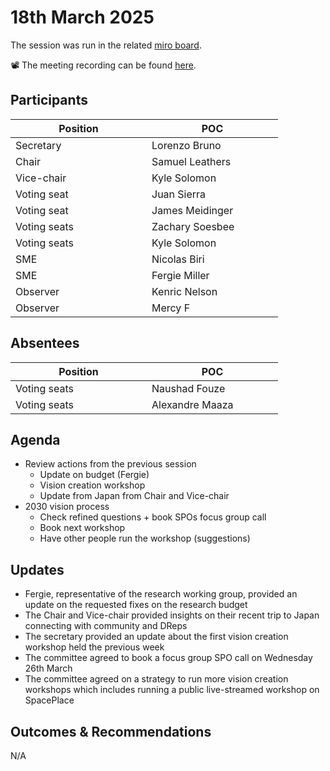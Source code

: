 # 18th March 2025

The session was run in the related [miro board](https://miro.com/app/board/uXjVKro_lxs=/).&#x20;

📽️ The meeting recording can be found [here](https://drive.google.com/file/d/1_5KiB7J0H-Ut9GaEoNeNcdORhtAvSSok/view).

## Participants

<table><thead><tr><th width="202">Position</th><th width="194">POC</th></tr></thead><tbody><tr><td>Secretary</td><td>Lorenzo Bruno</td></tr><tr><td>Chair</td><td>Samuel Leathers</td></tr><tr><td>Vice-chair</td><td>Kyle Solomon</td></tr><tr><td>Voting seat</td><td>Juan Sierra</td></tr><tr><td>Voting seat</td><td>James Meidinger</td></tr><tr><td>Voting seats</td><td>Zachary Soesbee</td></tr><tr><td>Voting seats</td><td>Kyle Solomon</td></tr><tr><td>SME</td><td>Nicolas Biri</td></tr><tr><td>SME</td><td>Fergie Miller</td></tr><tr><td>Observer</td><td>Kenric Nelson</td></tr><tr><td>Observer</td><td>Mercy F</td></tr></tbody></table>

## Absentees

<table><thead><tr><th width="202">Position</th><th width="194">POC</th></tr></thead><tbody><tr><td>Voting seats</td><td>Naushad Fouze </td></tr><tr><td>Voting seats</td><td>Alexandre Maaza</td></tr></tbody></table>

## Agenda

* Review actions from the previous session
  * Update on budget (Fergie)
  * Vision creation workshop
  * Update from Japan from Chair and Vice-chair
* 2030 vision process
  * Check refined questions + book SPOs focus group call
  * Book next workshop
  * Have other people run the workshop (suggestions)

## Updates

* Fergie, representative of the research working group, provided an update on the requested fixes on the research budget
* The Chair and Vice-chair provided insights on their recent trip to Japan connecting with community and DReps
* The secretary provided an update about the first vision creation workshop held the previous week
* The committee agreed to book a focus group SPO call on Wednesday 26th March
* The committee agreed on a strategy to run more vision creation workshops which includes running a public live-streamed workshop on SpacePlace

## Outcomes & Recommendations

N/A

